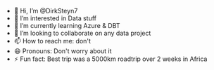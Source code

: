 - 👋 Hi, I’m @DirkSteyn7
- 👀 I’m interested in Data stuff
- 🌱 I’m currently learning Azure & DBT
- 💞️ I’m looking to collaborate on any data project
- 📫 How to reach me: don't
- 😄 Pronouns: Don't worry about it
- ⚡ Fun fact: Best trip was a 5000km roadtrip over 2 weeks in Africa

<!---
DirkSteyn7/DirkSteyn7 is a ✨ special ✨ repository because its `README.md` (this file) appears on your GitHub profile.
You can click the Preview link to take a look at your changes.
--->
